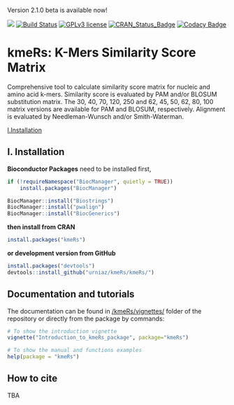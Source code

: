 Version 2.1.0 beta is available now!

![](https://img.shields.io/badge/%20Bioconductor%20BiocCheck-true-green.svg) [![Build Status](https://travis-ci.com/RafalUrniaz/kmeRs.svg?branch=master)](https://travis-ci.com/OncoCDx/kmeRs) [![GPLv3 license](https://img.shields.io/badge/License-GPLv3-blue.svg)](http://perso.crans.org/besson/LICENSE.html) [![CRAN_Status_Badge](http://www.r-pkg.org/badges/version/kmeRs)](https://cran.r-project.org/package=kmeRs) [![Codacy Badge](https://api.codacy.com/project/badge/Grade/373b82ef47824c96a0e138afd8e59a02)](https://www.codacy.com/app/RafalUrniaz/kmeRs?utm_source=github.com&amp;utm_medium=referral&amp;utm_content=RafalUrniaz/kmeRs&amp;utm_campaign=Badge_Grade)

# kmeRs: K-Mers Similarity Score Matrix

Comprehensive tool to calculate similarity score matrix for nucleic and amino acid k-mers. Similarity score is evaluated by PAM and/or BLOSUM substitution matrix. The 30, 40, 70, 120, 250 and 62, 45, 50, 62, 80, 100 matrix versions are available for PAM and BLOSUM, respectively. Alignment is evaluated by Needleman-Wunsch and/or Smith-Waterman. 

[I.Installation](#I.-Installation)

## I. Installation

**Bioconductor Packages** need to be installed first,
```r
if (!requireNamespace("BiocManager", quietly = TRUE))
    install.packages("BiocManager")

BiocManager::install("Biostrings")
BiocManager::install("pwalign")
BiocManager::install("BiocGenerics")
```
**then install from CRAN**
```r
install.packages("kmeRs")
```
**or development version from GitHub**
```r
install.packages("devtools")
devtools::install_github("urniaz/kmeRs/kmeRs/")
```

## Documentation and tutorials 
The documentation can be found in [/kmeRs/vignettes/](/kmeRs/vignettes/) folder of the repository or directly from the package by commands:
```r
# To show the introduction vignette
vignette("Introduction_to_kmeRs_package", package="kmeRs")

# To show the manual and functions examples
help(package = "kmeRs")
```

## How to cite

TBA
